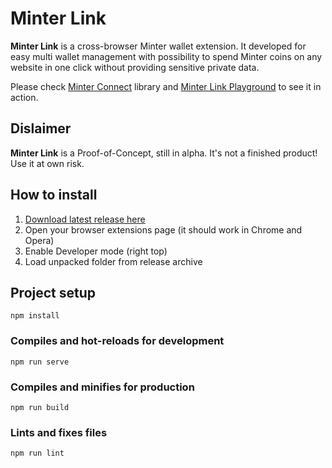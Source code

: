 # Minter Link

**Minter Link** is a cross-browser Minter wallet extension. It developed for easy multi wallet management with possibility to spend Minter coins on any website in one click without providing sensitive private data.

Please check [Minter Connect](https://github.com/whitesunset/minter_connect) library and [Minter Link Playground](https://minterscan.github.io/minter_link_playground/) to see it in action.

## Dislaimer

**Minter Link** is a Proof-of-Concept, still in alpha. It's not a finished product! Use it at own risk.

## How to install

1. [Download latest release here](https://github.com/minterscan/minter_link/releases)
2. Open your browser extensions page (it should work in Chrome and Opera)
3. Enable Developer mode (right top)
4. Load unpacked folder from release archive

## Project setup
```
npm install
```

### Compiles and hot-reloads for development
```
npm run serve
```

### Compiles and minifies for production
```
npm run build
```

### Lints and fixes files
```
npm run lint
```
